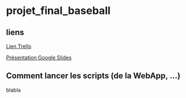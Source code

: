 # projet_final_baseball


## liens

[Lien Trello](https://trello.com/b/bgktvIiR/nosqlbaseball)


[Présentation Google Slides](https://docs.google.com/presentation/d/1Mi40uteV67C_QitlxALqdyYo9L_3h6T54lsyuOIgrd8/edit?usp=sharing)


## Comment lancer les scripts (de la WebApp, ...)

blabla
